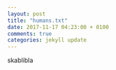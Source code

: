 ```yaml
---
layout: post
title: "humans.txt"
date: 2017-11-17 04:23:00 + 0100
comments: true
categories: jekyll update
---
```

skablibla